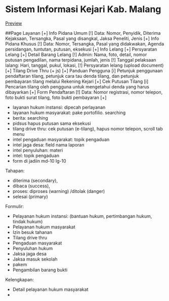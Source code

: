 # Sistem Informasi Kejari Kab. Malang
[Preview](https://seismolog-bit.github.io/kejari/)

##Page
Layanan
[+] Info Pidana Umum
  [!] Data: Nomor, Penyidik, Diterima Kejaksaan, Tersangka, Pasal yang disangkal, Jaksa Peneliti, Jenis
[+] Info Pidana Khusus
  [!] Data: Nomor, Tersangka, Pasal yang didakwakan, Agenda persidangan, tuntutan, putusan, eksekusi
[+] Info Lelang
  [+] Persyaratan Lelang
  [+] Detail Barang Lelang
      [!] Admin: Nama, foto, detail, nomor putusan pengadilan, nama terpidana, jumlah, jenis
      [!] Tanggal pelaksaan lalang: Hari, tanggal, pukul, lokasi,
      [!] Persyaratan lelang (upload document) 
[+] Tilang Drive Thru (+ js)
  [+] Panduan Pengguna
      [i] Petunjuk penggunaan pendaftaran tilang, petunjuk cara tau denda tilang, dan petunjuk pembayaran tilang melalui Rekening Kejari
  [+] Cek Putusan Tilang 
      [i] Pencarian tilang oleh pengguna untuk mengetahui denda yang harus dibayarkan
  [+] Form Pendaftaran
      [!] Data: Nomor registrasi, nomor telepon, foto bukti surat tilang, foto bukti pembayaran
[+] 

- layanan hukum instansi: dipecah perlayanan
- layanan hukum masyarakat: pake portofilio. searching
- berita: searching
- pidsus hapus putusan sama eksekusi
- tilang drive thru: cek putusan (e-tilang), hapus nomor telepon, scroll tab menu
- intel pengaduan masyarakat: topik pengaduan 
- intel jaga desa: field nama laporan
- intel penyuluhan: materi
- intel: topik pengaduan
- form di jadiin md-10 lg-10

Tahapan:
- diterima (secondary),
- dibaca (success),
- proses: diproses (warning) /ditolak (danger)
- selesai (primary)

Formulir:
- Pelayanan hukum instansi: (bantuan hukum, pertimbangan hukum, tindak hukum)
- Pelayanan hukum masyarakat
- Izin besuk tahanan
- Tilang drive thru
- Pengaduan masyarakat
- Penyuluhan hukum
- Jaksa jaga desa
- Jaksa masuk sekolah
- pakem
- Pengambilan barang bukti

Kelengkapan:
- Detail pelayanan hukum masyarakat
- 